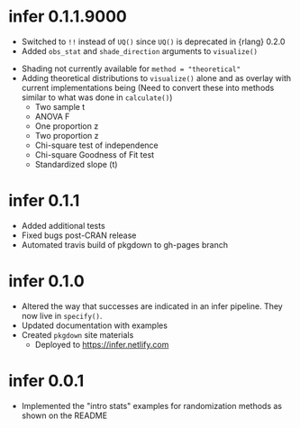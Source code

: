 # infer 0.1.1.9000

- Switched to `!!` instead of `UQ()` since `UQ()` is deprecated in {rlang} 0.2.0
- Added `obs_stat` and `shade_direction` arguments to `visualize()`
<!--
  - Used internal `ggplot2` package functions suggested by @jimhester to shade
  density histogram appropriately
  - `bin.R` copied from `ggplot2` package for use here
-->
  - Shading not currently available for `method = "theoretical"`
- Adding theoretical distributions to `visualize()` alone and as overlay with current implementations being (Need to convert these into methods similar to what was done in `calculate()`)
    - Two sample t
    - ANOVA F
    - One proportion z
    - Two proportion z
    - Chi-square test of independence
    - Chi-square Goodness of Fit test
    - Standardized slope (t)
    
# infer 0.1.1
- Added additional tests
- Fixed bugs post-CRAN release
- Automated travis build of pkgdown to gh-pages branch

# infer 0.1.0
- Altered the way that successes are indicated in an infer pipeline. They now live in `specify()`.
- Updated documentation with examples
- Created `pkgdown` site materials
  - Deployed to https://infer.netlify.com


# infer 0.0.1
- Implemented the "intro stats" examples for randomization methods as shown on the README
